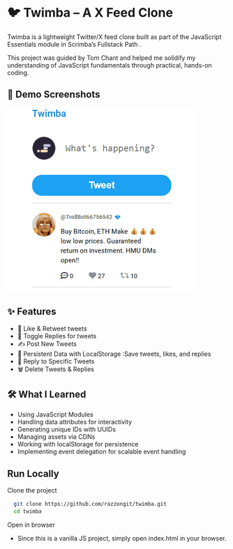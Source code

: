 
# 🐦 Twimba – A X Feed Clone

Twimba is a lightweight Twitter/X feed clone built as part of the JavaScript Essentials module in Scrimba’s Fullstack Path
.

This project was guided by Tom Chant and helped me solidify my understanding of JavaScript fundamentals through practical, hands-on coding.


## 📸 Demo Screenshots

![App Screenshot](/images/Twimbabyrazz.gif)


## ✨ Features

- 🔄 Like & Retweet tweets
- 💬 Toggle Replies for tweets
- ✍️ Post New Tweets
- 💾 Persistent Data with LocalStorage :Save tweets, likes, and replies
- 📌 Reply to Specific Tweets
- 🗑️ Delete Tweets & Replies

## 🛠️ What I Learned

- Using JavaScript Modules
- Handling data attributes for interactivity
- Generating unique IDs with UUIDs
- Managing assets via CDNs
- Working with localStorage for persistence
- Implementing event delegation for scalable event handling


## Run Locally

Clone the project

```bash
  git clone https://github.com/razzongit/twimba.git
  cd twimba
```

Open in browser
- Since this is a vanilla JS project, simply open index.html in your browser.



